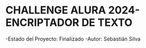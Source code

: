 <h1>CHALLENGE ALURA 2024-ENCRIPTADOR DE TEXTO</h1>
-Estado del Proyecto: Finalizado
-Autor: Sebastián Silva
